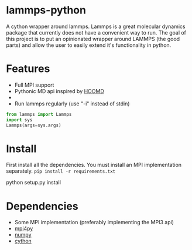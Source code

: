 # lammps-python

A cython wrapper around lammps. Lammps is a great molecular dynamics
package that currently does not have a convenient way to run. The goal
of this project is to put an opinionated wrapper around LAMMPS (the
good parts) and allow the user to easily extend it's functionality in
python.

# Features

 - Full MPI support  
 - Pythonic MD api inspired by
[HOOMD](https://codeblue.umich.edu/hoomd-blue/)  
 - 
 - Run lammps regularly (use "-i" instead of stdin) 
```python 
from lammps import Lammps
import sys
Lammps(args=sys.args)
```

# Install
First install all the dependencies. You must install an MPI
implementation separately.
`pip install -r requirements.txt`

python setup.py install

# Dependencies

- Some MPI implementation (preferably implementing the MPI3 api)  
- [mpi4py](https://bitbucket.org/mpi4py/mpi4py/)  
- [numpy](http://www.numpy.org/)  
- [cython](http://cython.org/)  
